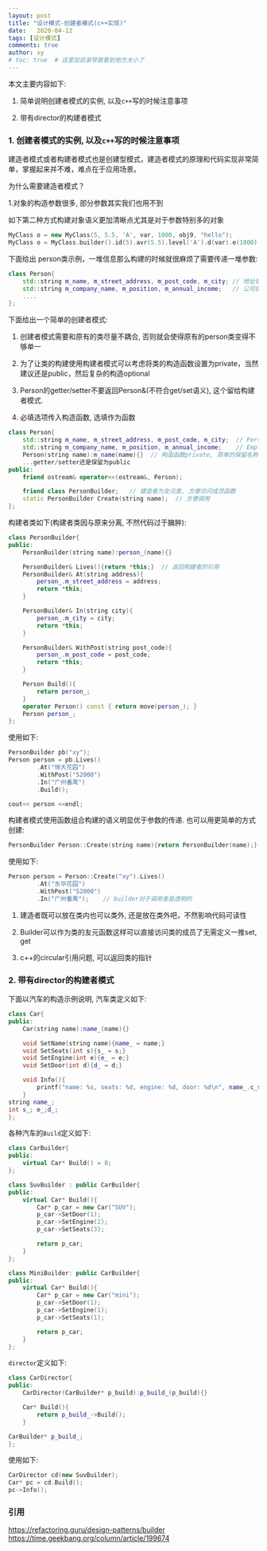 ```yaml
---
layout: post
title: "设计模式-创建者模式(c++实现)"
date:   2020-04-12
tags: [设计模式]
comments: true
author: xy
# toc: true  # 这里加目录导致看到地方太小了
---
```


本文主要内容如下:

1. 简单说明创建者模式的实例, 以及`c++`写的时候注意事项

2. 带有director的构建者模式

### 1.  创建者模式的实例, 以及`c++`写的时候注意事项

建造者模式或者构建者模式也是创建型模式，建造者模式的原理和代码实现非常简单，掌握起来并不难，难点在于应用场景。

为什么需要建造者模式？

1.对象的构造参数很多, 部分参数其实我们也用不到

如下第二种方式构建对象语义更加清晰点尤其是对于参数特别多的对象

```c++
MyClass o = new MyClass(5, 5.5, 'A', var, 1000, obj9, "hello");
MyClass o = MyClass.builder().id(5).avr(5.5).level('A').d(var).e(1000).f(obj9).g("hello");
```

下面给出 person类示例，一堆信息那么构建的时候就很麻烦了需要传递一堆参数:

```c++
class Person{
    std::string m_name, m_street_address, m_post_code, m_city; // 地址信息
    std::string m_company_name, m_position, m_annual_income;   // 公司信息
    ....
};    
```

下面给出一个简单的创建者模式:

1. 创建者模式需要和原有的类尽量不耦合, 否则就会使得原有的person类变得不够单一

2. 为了让类的构建使用构建者模式可以考虑将类的构造函数设置为private，当然建议还是public，然后复杂的构造optional

3. Person的getter/setter不要返回Person&(不符合get/set语义), 这个留给构建者模式.

4. 必填选项传入构造函数, 选填作为函数

```c++
class Person{
    std::string m_name, m_street_address, m_post_code, m_city;  // Personal Detail
    std::string m_company_name, m_position, m_annual_income;    // Employment Detail
    Person(string name):m_name(name){}  // 构造函数private, 简单的保留名称
    ...getter/setter还是保留为public
public:
    friend ostream& operator<<(ostream&, Person);

    friend class PersonBuilder;   // 建造者为友元类, 方便访问成员函数
    static PersonBuilder Create(string name);  // 方便调用
};
```

构建者类如下(构建者类因与原来分离, 不然代码过于臃肿):

```c++
class PersonBuilder{
public:
    PersonBuilder(string name):person_(name){}

    PersonBuilder& Lives(){return *this;}  // 返回构建者的引用
    PersonBuilder& At(string address){
        person_.m_street_address = address;
        return *this;
    }

    PersonBuilder& In(string city){
        person_.m_city = city;
        return *this;
    }

    PersonBuilder& WithPost(string post_code){
        person_.m_post_code = post_code;
        return *this;
    }

    Person Build(){
        return person_;
    }
    operator Person() const { return move(person_); }
    Person person_;
};
```

使用如下:

```c++
PersonBuilder pb("xy");
Person person = pb.Lives()
        .At("恒大花园")
        .WithPost("52000")
        .In("广州番禺")
        .Build();

cout<< person <<endl;
```

构建者模式使用函数组合构建的语义明显优于参数的传递.
也可以用更简单的方式创建:

```c++
PersonBuilder Person::Create(string name){return PersonBuilder(name);}
```

使用如下:

```c++
Person person = Person::Create("xy").Lives()
        .At("东华花园")
        .WithPost("52000")
        .In("广州番禺");    // builder对于调用者是透明的
```

1. 建造者既可以放在类内也可以类外, 还是放在类外吧，不然影响代码可读性

2. Builder可以作为类的友元函数这样可以直接访问类的成员了无需定义一推set, get

3. c++的circular引用问题, 可以返回类的指针

### 2. 带有director的构建者模式

下面以汽车的构造示例说明, 汽车类定义如下:

```c++
class Car{
public:
    Car(string name):name_(name){}

    void SetName(string name){name_ = name;}
    void SetSeats(int s){s_ = s;}
    void SetEngine(int e){e_ = e;}
    void SetDoor(int d){d_ = d;}

    void Info(){
        printf("name: %s, seats: %d, engine: %d, door: %d\n", name_.c_str(), s_, e_, d_);
    }
string name_;
int s_; e_;d_;
};
```

各种汽车的`Build`定义如下:

```c++
class CarBuilder{
public:
    virtual Car* Build() = 0;
};

class SuvBuilder : public CarBuilder{
public:
    virtual Car* Build(){
        Car* p_car = new Car("SUV");
        p_car->SetDoor(1);
        p_car->SetEngine(2);
        p_car->SetSeats(3);

        return p_car;
    }
};

class MiniBuilder: public CarBuilder{
public:
    virtual Car* Build(){
        Car* p_car = new Car("mini");
        p_car->SetDoor(1);
        p_car->SetEngine(1);
        p_car->SetSeats(1);

        return p_car;
    }
};
```

`director`定义如下:

```c++
class CarDirector{
public:
    CarDirector(CarBuilder* p_build):p_build_(p_build){}

    Car* Build(){
        return p_build_->Build();
    }

CarBuilder* p_build_;
};

```

使用如下:

```c++
CarDirector cd(new SuvBuilder);
Car* pc = cd.Build();
pc->Info();
```

### 引用
https://refactoring.guru/design-patterns/builder
https://time.geekbang.org/column/article/199674
